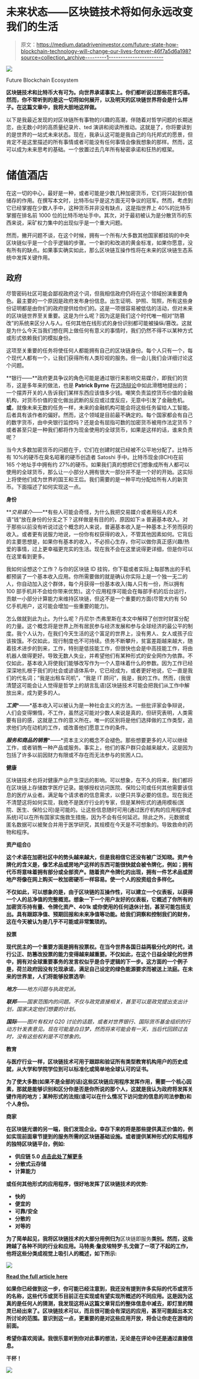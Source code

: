 # 未来状态——区块链技术将如何永远改变我们的生活

> 原文：<https://medium.datadriveninvestor.com/future-state-how-blockchain-technology-will-change-our-lives-forever-46f7a5d6a198?source=collection_archive---------1----------------------->

![](img/38a5aafa6330ff44c6431b103e0c4beb.png)

Future Blockchain Ecosystem

**区块链技术和比特币大有可为。向世界承诺事实上。你们都听说过那些花言巧语。然而，你不常听到的是这一切将如何展开，以及明天的区块链世界将会是什么样子。在这篇文章中，我将大胆地这样做。**

以下是我最近发现的对区块链所有事物的兴趣的高潮，伴随着对哲学问题的长期迷恋，由无数小时的高质量纪录片、ted 演讲和阅读所推动。这就是了，你将要读到的是世界的一站式未来状态。现在，我承认这可能是我自己的乌托邦式的愿景，但肯定不是这里描述的所有事情或者可能没有任何事情会像我想象的那样。然而，这可以成为未来思考的基础。一个放置过去几年所有秘密承诺和狂热的框架。

# **储值酒店**

在这一切的中心，最好是一种，或者可能是少数几种加密货币，它们将只起到价值储存的作用。在撰写本文时，比特币似乎是这方面无可争议的冠军。然而，考虑到它已经掌握在少数人手中，这种货币并非没有缺点，这是指世界上 40%的比特币掌握在排名前 1000 位的比特币地址手中。其次，对于最初被认为是分散货币的东西来说，采矿权力集中的出现似乎是一个重大问题。

然而，撇开问题不谈，在这个时候，拥有一个所有/大多数其他国家都挂钩的中央区块链似乎是一个合乎逻辑的步骤。一个新的和改进的黄金标准，如果你愿意，没有所有的缺点。如果事实确实如此，那么区块链互操作性将在未来的区块链生态系统中发挥关键作用。

## **政府**

尽管密码社区可能会鄙视政府这个词，但我相信政府仍将在这个领域扮演重要角色。最主要的一个原因是政府发布身份信息。出生证明、护照、驾照，所有这些身份证明都是由你们的政府提供给你们的。这是一项很容易被低估的活动，但对未来的区块链世界至关重要。这是为什么呢？因为这是我们这个时代唯一相对“防篡改”的系统来区分人与人。任何其他在线形式的身份识别都可能被操纵/篡改。这就是为什么今天当我们想在网上做任何有意义的事情时，我们仍然不得不以某种方式或形式依赖我们的模拟身份。

这项至关重要的任务将使任何人都能拥有自己的区块链身份。每个人只有一个，每个现代人都有一个，让我们获得所有人类珍视的服务。但一会儿我们会详细讨论这个问题。

**银行——**政府更具争议的角色可能是通过银行来影响交易媒介，即我们的货币，这是多年来的做法，也是 **Patrick Byrne** 在[这场辩论](https://www.youtube.com/watch?v=ZceJMFXm57s)中如此滑稽地提出的；一个摆弄开关的人告诉我们某样东西应该值多少钱。嘲笑负责监控货币价值的金融机构，对货币价值的变化做出武断的反应或过度反应，无意中引发了金融危机。**或**，就像未来无数的任务一样，未来的金融机构可能会将这些任务留给人工智能。后者具有该作者的偏好。然而，这个领域是目前最不确定的。每个国家都会有自己的数字货币，由中央银行监控吗？还是会有屈指可数的加密货币被用作法定货币？或者甚至只是一种我们都将作为现金使用的全球货币，如果是这样的话，谁来负责呢？

当今大多数加密货币的问题在于，它们在创建时就已经被不公平地分配了。比特币有 10%的硬币在臭名昭著的硬币创造者 Satoshi 手中。比特币现金(BCH)在前 165 个地址手中拥有约 27%的硬币。如果我们真的想把它们想象成所有人都可以使用的全球货币，那么让一小部分人拥有很大一部分并不是一个好的开始。这实际上将使他们成为世界的国王和王后。我们需要的是一种平均分配给所有人的新货币。下面描述了如何实现这一点。

**身份**

***交易媒介*——**有些人可能会奇怪，为什么我把交易媒介或者用俗人的术语“钱”放在身份的分支之下？这样做是有目的的，原因如下:a 普遍基本收入。对于那些以前没有听说过这个概念的人来说，普遍基本收入是一种基本上不劳而获的收入。或者更有说服力地说，一份你有权获得的收入，不管其他因素如何。它背后的主要思想是，如果你有基本的收入，不必担心生存，你可以做你真正感兴趣/热爱的事情，过上更幸福更充实的生活。现在我不会在这里说得更详细，但是你可以在这里看到更多。

我如何设想这个工作？与你的区块链 ID 挂钩，你下载或者实际上每部售出的手机都预装了一个基本收入应用。你所需要做的就是确认你实际上是一个独一无二的人，你自动加入这个群体，每个月获得一份基本收入(每人只有一份，所以拥有 100 部手机并不会给你带来优势)。这个应用程序可能会在每部手机的后台运行，贡献一小部分计算能力来维持区块链，但这不是一个重要的方面(尽管大约有 50 亿手机用户，这可能会增加一些重要的能力)。

怎么做就到此为止。为什么呢？丹尼尔·杰弗里斯在本文中解释了创世时财富分配的力量。这个概念将是世界上所有居民参与经济发展和参与全球经济的最公平的制度。我个人认为，在我们今天生活的这个富足的世界上，没有男人、女人或孩子应该挨饿。不仅如此，现行制度也不可持续。债务不断攀升，贫富差距越来越大，随着技术进步的到来，工作，特别是低技能工作，但很快也会是中高技能工作，将由机器人做得更好。导致无数人失业，并希望他们有某种形式的安全网作为依靠。不仅如此，基本收入将使我们能够改写作为一个人意味着什么的参数。因为工作已经深深地扎根于我们的社会或谚语体系中，它已经成为，或者更好地说，它一直是我们的代名词；“我是出租车司机”，“我是 IT 顾问”，我是，我的工作。然而，(我很清楚这可能会让人觉得是哲学上的胡言乱语)区块链技术可能会把我们从工作中解放出来，成为更多的人。

***工资****——*基本收入可以被认为是一种社会主义的方法。一些批评家会争辩说，人们会变得懒惰，不工作，虽然这可能对少数人来说是真的，但研究表明，人类需要有目的感，这就是工作的意义所在。唯一的区别将是他们选择做的工作类型，追求他们内在动机的工作，或改善他们愿意工作的条件。

***服务和商品的销售****——*资本主义的概念不会褪色。那些想要更多的人可以继续工作，或者销售一种产品或服务。事实上，他们的客户群只会越来越大，这是因为包括了许多以前因财力有限或不存在而无法参与的贫困人口。

**健康**

区块链技术也将对健康产业产生深远的影响。可以想象，在不久的将来，我们都将在区块链上存储数字医疗记录。能够授权访问医院、保险公司或任何其他需要该信息的医疗从业者。满足每个请求者的信息需求，以便只共享必要的信息。现在我还不清楚这将如何实现，我绝不是医疗行业的专家，但是某种形式的通用模板(医院、医生、保险公司)是可能的。让这些信息随时可用(通过医疗机构的应用程序或系统)可以在所有国家实施救生措施，因为不会有任何延迟。除此之外，元数据或匿名数据可以被聚合并用于医学研究，其规模在今天是不可想象的。导致救命的药物和程序。

**资产组合(**[](https://masterthecrypto.com/tokenization-tokens-create-liquid-world/)****)****

**这个术语在加密社区中的势头越来越大，但是我相信它还没有被广泛知晓。资产令牌化的含义是，像艺术品或房地产这样的东西可能很快就会被令牌化，例如；拥有代币将意味着拥有部分或全部资产。随着资产令牌化的出现，拥有一件艺术品或房地产将像在网上购买一枚加密硬币一样容易。使一个人的投资组合多样化。**

**不仅如此，可以想象的是，由于区块链的互操作性，可以建立一个仪表板，以获得一个人的总净值的完整概览。想象一下一个用户友好的仪表板，它概述了你所有的加密货币持有量、令牌化资产、401k 或你使用的任何退休计划，甚至可能包括支出。具有跟踪净值、预期回报和未来净值等功能。给我们洞察和控制我们的财务，这在今天被认为是几乎不可能或非常繁琐的。**

****投票****

**现代民主的一个重要方面是拥有投票权。在当今世界各国日益两极分化的时代，进行公正、防篡改投票的能力变得越来越重要。不仅如此，在这个日益全球化的世界中，拥有对全球重要事务的发言权似乎是合乎逻辑的下一步。这方面的一个例子是，荷兰政府因没有兑现承诺，满足自己设定的绿色能源要求而被送上法庭。在未来的世界里，人们将能够投票选举:**

*****地方****——*地方问题与执政党派。**

*****联邦****——*国家范围内的问题。不仅与政党直接相关，甚至可以是政党提出支出计划，国家决定他们想要的计划。**

*****国际****——*图片有权对 G20 讨论的话题，或者对世界银行、国际货币基金组织的行动方针发表意见。现在可能是白日梦，然而将来可能会有一天，当后代回顾过去时，没有这些权利是不可想象的。**

****教育****

**与医疗行业一样，区块链技术可用于跟踪和验证所有类型教育机构用户的历史成就，从大学和学院学位到可以标准化或简单地全球认可的证书。**

**为了使大多数(如果不是全部的话)这些区块链应用程序发挥作用，需要一个核心因素，那就是能够识别和区分你是否是你所说的那个人，这就是我认为政府将发挥关键作用的地方；某种形式的法规(谁可以在什么情况下访问您的信息的司法参数)和个人身份。**

****商家****

**在区块链光谱的另一端，我们发现企业。幸存下来的将是那些提供真正价值的，例如实现前面章节提到的服务所需的区块链基础设施。或者提供某种形式的实用程序的独特区块链平台，例如:**

*   **供应链 5.0 [点击此处了解更多](https://medium.com/datadriveninvestor/cryptoventures-part-ii-supply-chain-5-0-6cd2a1ef704d)**
*   **分散式云存储**
*   **计算能力**

**或任何其他形式的应用程序，很好地发挥了区块链技术的优势:**

*   **快的**
*   **便宜的**
*   **可靠/安全**
*   **分散的**
*   **对等的**

**为了简单起见，我将区块链技术的大部分用例归为**区块链即服务**类别。然而，这些跨越了各种不同的行业和应用。马特奥·詹皮埃特罗·扎戈做了一项了不起的工作，他将这些分类成视觉上吸引人的概述，如下所示:**

**![](img/e09d617f116889021eb80d99d3662b2a.png)**

**[Read the full article here](https://medium.com/@matteozago/50-examples-of-how-blockchains-are-taking-over-the-world-4276bf488a4b)**

**如果你已经做到这一步，你可能已经注意到，我还没有提到许多实际的代币或货币的名称，这些代币或货币目前正在实现或有望实现所概述的不同应用。这是因为这真的是任何人的猜测，我发现这将从这篇文章背后的整体信息中减去，即灯里的精灵已经出来了。区块链技术可以，而且很可能会有深远的应用，甚至可能超出本文所讨论的范围。意识到这一点，更重要的是对这些应用开放，将会让你走在游戏的前面。**

**希望你喜欢阅读。我很乐意听到你对此事的想法，无论是在评论中还是通过直接信息。**

**干杯！**

**[![](img/3994e5da5e544bf45a7b888385b7c0b0.png)](http://eepurl.com/dqWBH1)**